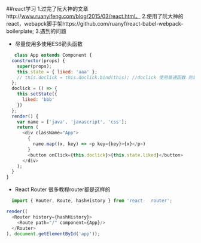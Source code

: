 ##react学习
1.过完了阮大神的文章http://www.ruanyifeng.com/blog/2015/03/react.html。
2.使用了阮大神的react，webapck脚手架https://github.com/ruanyf/react-babel-webpack-boilerplate;
3.遇到的问题 
- 尽量使用多使用ES6箭头函数
```javascript
   class App extends Component {
  constructor(props) {
    super(props);
    this.state = { liked: 'aaa' };
    // this.doclick = this.doclick.bind(this); //doclick 使用普通函数 则需要这行代码
  };
  doclick = () => {
    this.setState({
      liked: 'bbb'
    })
  };
  render() {
    var name = ['java', 'javascript', 'css'];
    return (
      <div className="App">
        {
          name.map((x, key) => <p key={key}>{x}</p>)
        }
        <button onClick={this.doclick}>{this.state.liked}</button>
      </div>
    );
  }
}
```
- React Router 
    很多教程router都是这样的
```javascript
  import { Router, Route, hashHistory } from 'react-  router';

render((
  <Router history={hashHistory}>
    <Route path="/" component={App}/>
  </Router>
), document.getElementById('app'));
```







